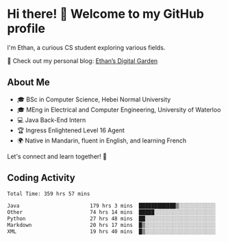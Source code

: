 # Hi there! 👋 Welcome to my GitHub profile  

I'm Ethan, a curious CS student exploring various fields.  

📌 Check out my personal blog: [Ethan’s Digital Garden](https://fortii2.github.io/)  

## About Me  
- 🎓 BSc in Computer Science, Hebei Normal University
- 🎓 MEng in Electrical and Computer Engineering, University of Waterloo
- 💻 Java Back-End Intern
- 🏆 Ingress Enlightened Level 16 Agent  
- 🌍 Native in Mandarin, fluent in English, and learning French  

Let's connect and learn together! 🚀  

## Coding Activity
<!--START_SECTION:waka-->

```txt
Total Time: 359 hrs 57 mins

Java                       179 hrs 3 mins  ████████████▒░░░░░░░░░░░░   49.74 %
Other                      74 hrs 14 mins  █████░░░░░░░░░░░░░░░░░░░░   20.62 %
Python                     27 hrs 48 mins  ██░░░░░░░░░░░░░░░░░░░░░░░   07.72 %
Markdown                   20 hrs 17 mins  █▒░░░░░░░░░░░░░░░░░░░░░░░   05.64 %
XML                        19 hrs 40 mins  █▒░░░░░░░░░░░░░░░░░░░░░░░   05.47 %
```

<!--END_SECTION:waka-->
